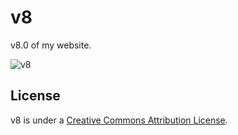 v8
==

v8.0 of my website.

![v8](http://files.setetres.st/img/v8-header.gif?v=2&raw=true)

License
-------

v8 is under a [Creative Commons Attribution License].

[setetres.st]: http://setetres.st
[Creative Commons Attribution License]: http://creativecommons.org/licenses/by/4.0